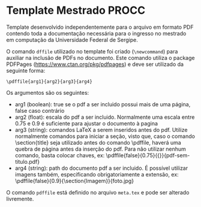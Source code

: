 # Template Mestrado PROCC
Template desenvolvido independentemente para o arquivo em formato PDF contendo toda a documentação necessária para o ingresso no mestrado em computação da Universidade Federal de Sergipe.

O comando ``dffile`` utilizado no template foi criado (``\newcommand``) para auxiliar na inclusão de PDFs no documento. Este comando utiliza o package PDFPages (https://www.ctan.org/pkg/pdfpages) e deve ser utilizado da seguinte forma:

``\pdffile{arg1}{arg2}{arg3}{arg4}``

Os argumentos são os seguintes:

* arg1 (boolean): true se o pdf a ser incluido possui mais de uma página, false caso contrário
* arg2 (float): escala do pdf a ser incluido. Normalmente uma escala entre 0.75 e 0.9 é suficiente para ajustar o documento à pagina
* arg3 (string): comandos LaTeX a serem inseridos antes do pdf. Utilize normalmente comandos para iniciar a seção, visto que, caso o comando \section{title} seja utilizado antes do comando \pdffile, haverá uma quebra de página antes da inserção do pdf. Para não utilizar nenhum comando, basta colocar chaves, ex: \pdffile{false}{0.75}{{}}{pdf-sem-titulo.pdf}
* arg4 (string): path do documento pdf a ser incluido. É possível utilizar imagens também, especificando obrigatoriamente a extensão, ex: \pdffile{false}{0.9}{\section{Imagem}}{foto.jpg}

O comando ``pdffile`` está definido no arquivo ``meta.tex`` e pode ser alterado livremente.
